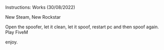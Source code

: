 Instructions:
Works (30/08/2022)

New Steam, New Rockstar

Open the spoofer, let it clean, let it spoof, restart pc and then spoof again.
Play FiveM

enjoy.
